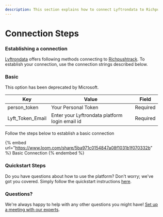 ```yaml
---
description: This section explains how to connect Lyftrondata to Richpushtrack.
---
```


# Connection Steps

### Establishing a connection

[Lyftrondata](https://www.lyftrondata.com) offers following methods connecting to [Richpushtrack](https://www.lyftrondata.com/integration/marketing-analytics/rich-push/). To establish your connection, use the connection strings described below.

### Basic

This option has been deprecated by Microsoft.

| Key                | Value                                          | Field    |
| ------------------ | ---------------------------------------------- | -------- |
| person\_token      | Your Personal Token                            | Required |
| Lyft\_Token\_Email | Enter your Lyftrondata platform login email id | Required |

Follow the steps below to establish a basic connection

{% embed url="https://www.loom.com/share/5ba971c0154847a08f1031b1f070332b" %}
Basic Connection
{% endembed %}

### Quickstart Steps

Do you have questions about how to use the platform? Don't worry; we've got you covered. Simply follow the quickstart instructions [here](README.md).

### Questions? <a href="#questions" id="questions"></a>

We're always happy to help with any other questions you might have! [Set up a meeting with our experts](https://www.lyftrondata.com/book-a-meeting/).
